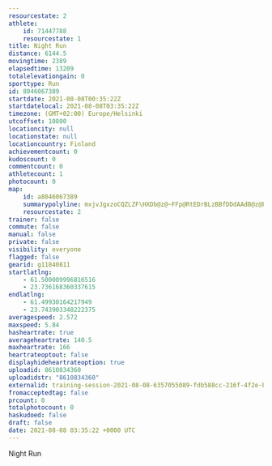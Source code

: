 ```yaml
---
resourcestate: 2
athlete:
    id: 71447788
    resourcestate: 1
title: Night Run
distance: 6144.5
movingtime: 2389
elapsedtime: 13209
totalelevationgain: 0
sporttype: Run
id: 8046067389
startdate: 2021-08-08T00:35:22Z
startdatelocal: 2021-08-08T03:35:22Z
timezone: (GMT+02:00) Europe/Helsinki
utcoffset: 10800
locationcity: null
locationstate: null
locationcountry: Finland
achievementcount: 0
kudoscount: 0
commentcount: 0
athletecount: 1
photocount: 0
map:
    id: a8046067389
    summarypolyline: mxjvJgxzoCQZLZF\HXDb@z@~FFp@RtEDrBLzBBfDDdAAdB@z@Ep@?h@m@nI@`BHV@PCJKNYHIUMOM@OVUf@GJ[RQk@EGCDBf@C\_@jB[fAGX]f@Ed@Ur@K`@OXG\Wt@k@nAIx@Sj@SjAKRGTO~@c@dAI\Gj@Kf@Mx@ELKNe@jAa@l@c@v@KXMn@Ub@u@jBWf@WdAO^GZOf@oAzGIt@IXKr@IbA[xBGnAUz@SxAYjASxAEz@Of@Ad@S~AOp@a@rCMl@Gl@Y~AGj@MvBWx@Qz@OrAC^O~@IlAI^U~BKr@GvAa@dFAvAEb@GtBE|DEVG`AKhCKn@IlAM~@UpDEXOd@IlAMlAK`@Il@IVWvCQbAMtBY~AEl@OvAEr@Kd@Kx@Ad@K`@C^Gt@?l@]h@CL@BNKFOJId@EZ@FIDO\[^w@Js@VcAXs@VeAN[N}@ZiA?STs@f@u@Je@J]B]T]DY`@eADa@`@uALm@LgBP_AHLD@JQJmDTgDNm@Hs@HYRmANi@NkARy@NqAp@qBh@_DB[XqAJ{@EWUa@}@q@Qe@@sBAw@LcBL[TwAFSHSRu@JwBVu@R_B?c@Ka@KkBLm@Bi@?SMQUGQU?eAD{@DYDiAF[Fs@By@TkCLwBNaAP}ARaAFg@Ng@Hi@La@PaAB_@Jo@Pk@Fa@P]Nm@HSNy@NWXcAP_@Lm@BGHC@GB?Fe@N_@BONYLe@HOLs@LYPoAN_@j@_D\cAHa@Va@Tm@Pu@fAkB`@kBb@qAl@mAX]JYBSDM^i@Nc@R[XgAZa@d@a@T]LWD[?QIk@@SZw@HW`@eBFa@Tk@\kB@YEi@NeB?g@D{AAs@@{@AiA@_BEgA@eAC_BBaCEiBKaBF_A?iBHu@@k@a@{CUeA@YE]Mi@MWD}@?QE]@OIOIe@G{@UaBA]Ge@MwACgA@OLa@?q@MyA@eBW_A?GDu@DuD
    resourcestate: 2
trainer: false
commute: false
manual: false
private: false
visibility: everyone
flagged: false
gearid: g11840811
startlatlng:
    - 61.500009996816516
    - 23.736168360337615
endlatlng:
    - 61.49930164217949
    - 23.743903348222375
averagespeed: 2.572
maxspeed: 5.84
hasheartrate: true
averageheartrate: 140.5
maxheartrate: 166
heartrateoptout: false
displayhideheartrateoption: true
uploadid: 8610834360
uploadidstr: "8610834360"
externalid: training-session-2021-08-08-6357055089-fdb588cc-216f-4f2e-b050-653ce5a1cad9.fit
fromacceptedtag: false
prcount: 0
totalphotocount: 0
haskudoed: false
draft: false
date: 2021-08-08 03:35:22 +0000 UTC
---
```

Night Run